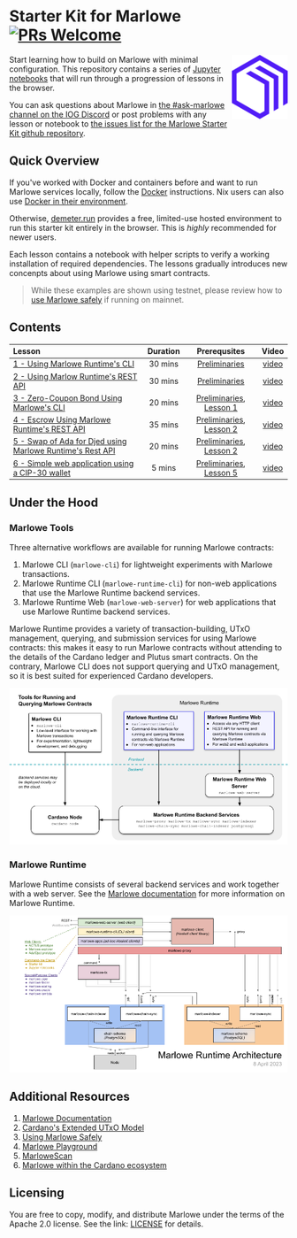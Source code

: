 # Starter Kit for Marlowe [![PRs Welcome](https://img.shields.io/badge/PRs-welcome-green.svg)](https://github.com/input-output-hk/marlowe-starter-kit/issues/new)

<img align="right" src="images/marlowe-logo-symbol-purple.svg" width="20%"/>

Start learning how to build on Marlowe with minimal configuration. This repository contains a series of [Jupyter notebooks](https://jupyterlab.readthedocs.io/en/stable/) that will run through a progression of lessons in the browser.

You can ask questions about Marlowe in [the #ask-marlowe channel on the IOG Discord](https://discord.com/channels/826816523368005654/936295815926927390) or post problems with any lesson or notebook to [the issues list for the Marlowe Starter Kit github repository](https://github.com/input-output-hk/marlowe-starter-kit/issues).


## Quick Overview

If you've worked with Docker and containers before and want to run Marlowe services locally, follow the [Docker](docs/docker.md) instructions. Nix users can also use [Docker in their environment](./docs/docker.md#runtime-deploy-with-docker--jupyter-notebook-with-nix).

Otherwise, [demeter.run](docs/demeter-run.md) provides a free, limited-use hosted environment to run this starter kit entirely in the browser. This is *highly* recommended for newer users.

Each lesson contains a notebook with helper scripts to verify a working installation of required dependencies. The lessons gradually introduces new concenpts about using Marlowe using smart contracts.

> While these examples are shown using testnet, please review how to [use Marlowe safely](docs/using-marlowe-safely.md) if running on mainnet.

## Contents

Lesson | Duration | Prerequsites | Video
:-- | :--: | :--: | :--:
[1 - Using Marlowe Runtime's CLI](lessons/01-runtime-cli/) | 30 mins | [Preliminaries](setup/00-local-environment.ipynb) | [video](https://youtu.be/pjDtuD5rimI)
[2 - Using Marlow Runtime's REST API](lessons/02-runtime-rest/) | 30 mins | [Preliminaries](setup/00-local-environment.ipynb) | [video](https://youtu.be/wgJVdkM2pBY)
[3 - Zero-Coupon Bond Using Marlowe's CLI](lessons/03-marlowe-cli/) | 20 mins | [Preliminaries](setup/00-local-environment.ipynb), [Lesson 1](lessons/01-runtime-cli/) | [video](https://youtu.be/ELc72BKf7ec)
[4 - Escrow Using Marlowe Runtime's REST API](lessons/04-escrow-rest/) | 35 mins | [Preliminaries](setup/00-local-environment.ipynb), [Lesson 2](lessons/02-runtime-rest/) | [video](https://youtu.be/E8m-PKbS9TI)
[5 - Swap of Ada for Djed using Marlowe Runtime's Rest API](lessons/05-swap-rest/) | 20 mins | [Preliminaries](setup/00-local-environment.ipynb), [Lesson 2](lessons/02-runtime-rest/) | [video](https://youtu.be/sSrVCRNoytU)
[6 - Simple web application using a CIP-30 wallet](lessons/06-cip30/) | 5 mins | [Preliminaries](setup/00-local-environment.ipynb), [Lesson 5](lessons/05-swap-rest/) | [video](https://youtu.be/EsILiHiNZWk)

## Under the Hood

### Marlowe Tools

Three alternative workflows are available for running Marlowe contracts:

1. Marlowe CLI (`marlowe-cli`) for lightweight experiments with Marlowe transactions.
2. Marlowe Runtime CLI (`marlowe-runtime-cli`) for non-web applications that use the Marlowe Runtime backend services.
3. Marlowe Runtime Web (`marlowe-web-server`) for web applications that use Marlowe Runtime backend services.

Marlowe Runtime provides a variety of transaction-building, UTxO management, querying, and submission services for using Marlowe contracts: this makes it easy to run Marlowe contracts without attending to the details of the Cardano ledger and Plutus smart contracts. On the contrary, Marlowe CLI does not support querying and UTxO management, so it is best suited for experienced Cardano developers.

![Tools for Running and Querying Marlowe Contracts](images/marlowe-tools.png)

### Marlowe Runtime

Marlowe Runtime consists of several backend services and work together with a web server. See the [Marlowe documentation](https://docs.marlowe.iohk.io/docs/developer-tools/runtime/marlowe-runtime) for more information on Marlowe Runtime.

![The architecture of Marlowe Runtime](images/runtime-architecture.png)


## Additional Resources

1. [Marlowe Documentation](https://marlowe.iohk.io/)
1. [Cardano's Extended UTxO Model](https://docs.cardano.org/learn/eutxo-explainer)
1. [Using Marlowe Safely](docs/using-marlowe-safely.md)
1. [Marlowe Playground](https://play.marlowe.iohk.io/#/)
1. [MarloweScan](https://marlowescan.com/)
1. [Marlowe within the Cardano ecosystem](https://developers.cardano.org/docs/smart-contracts/marlowe/)


## Licensing

You are free to copy, modify, and distribute Marlowe under the terms
of the Apache 2.0 license. See the link: [LICENSE](LICENSE) for details.
